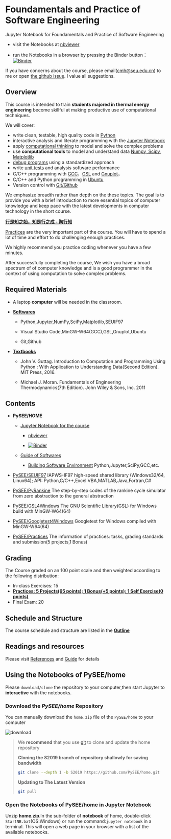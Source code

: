 
# Foundamentals and Practice of Software Engineering

Jupyter Notebook for Foundamentals and Practice of Software Engineering

* visit the Notebooks at [nbviewer](http://nbviewer.ipython.org/github/PySEE/home/tree/S2019/notebook/) 
      
 * run the Notebooks in a browser by pressing the Binder button： [![Binder](https://mybinder.org/badge_logo.svg)](https://mybinder.org/v2/gh/PySEE/home/S2019) 

If you have concerns about the course, please email(cmh@seu.edu.cn) to me or open [the github issue](https://github.com/PySEE/home/issues). I value all suggestions.

## Overview

This course is intended to train **students majored in thermal energy engineering** become skillful at making productive use of computational techniques. 

We will cover: 

* write clean, testable, high quality code in [Python](https://www.python.org/)
* interactive analysis and literate programming with the [Jupyter Notebook](https://jupyter.org)
* apply [computational thinking](https://en.wikipedia.org/wiki/Computational_thinking) to model and solve the complex problems
* use **computational tools** to model and understand data [Numpy, Scipy, Matplotlib](https://www.scipy.org/)
* [debug programs](https://en.wikipedia.org/wiki/Debugging) using a standardized approach
* write [unit tests](https://en.wikipedia.org/wiki/Unit_testing) and analysis software performance
* C/C++ programming with [GCC](https://gcc.gnu.org/)，[GSL](https://www.gnu.org/software/gsl/) and [Gnuplot](http://www.gnuplot.info/)，
* C/C++ and Python programming in [Ubuntu](https://www.ubuntu.com/)
* Version control with [Git/Github](https://git-scm.com/) 

We emphasize breadth rather than depth on the these topics. The goal is to provide you with a brief introduction to more essential topics of computer knowledge and keep pace with the latest developments in computer technology in the short course. 

**[行是知之始，知是行之成 - 陶行知](http://yuedu.163.com/source/2963f558d8cc47dda31faa19c4e776e9_4)**

[Practices](https://github.com/PySEE/Practices/) are the very important part of the course. You will have to spend a lot of time and effort to do challenging enough practices.

We highly recommend you practice coding whenever you have a few minutes.

After successfully completing the course, We wish you have a broad spectrum of of computer knowledge and is a good programmer in the context of using computation to solve complex problems.

## Required Materials

* A laptop **computer** will be needed in the classroom.

* **[Softwares](./guide/BuildingSoftwareEnvironment.md)**

   * Python,Jupyter,NumPy,SciPy,Matplotlib,SEUIF97
   
   * Visual Studio Code,MinGW-W64(GCC),GSL,Gnuplot,Ubuntu
   
   * Git,Github
 
* **[Textbooks](./References.md)**

   * John V. Guttag. Introduction to Computation and Programming Using Python : With Application to Understanding Data(Second Edition). MIT Press, 2016.
  
   * Michael J. Moran. Fundamentals of Engineering Thermodynamics(7th Edition). John Wiley & Sons, Inc. 2011

## Contents

* **PySEE/HOME**
   
   * [Jupyter Notebook for the course](./notebook) 

      * [nbviewer](http://nbviewer.ipython.org/github/PySEE/home/tree/S2019/notebook/) 
      
      * [![Binder](https://mybinder.org/badge_logo.svg)](https://mybinder.org/v2/gh/PySEE/home/S2019)

   * [Guide of Softwares](./guide) 

      * [Building Software Environment](./guide/BuildingSoftwareEnvironment.md) Python,Jupyter,SciPy,GCC,etc.

* [PySEE/SEUIF97](https://github.com/PySEE/SEUIF97) IAPWS-IF97 high-speed shared library (Windows32/64, Linux64); API: Python,C/C++,Excel VBA,MATLAB,Java,Fortran,C#

* [PySEE/PyRankine](https://github.com/PySEE/PyRankine) The step-by-step codes of the rankine cycle simulator from zero abstraction to the general abstraction 

* [PySEE/GSL4Windows](https://github.com/PySEE/GSL4Windows) The GNU Scientific Library(GSL) for Windows build with MinGW-W64(64) 

* [PySEE/Googletest4Windows](https://github.com/PySEE/Googletest4Windows) Googletest for Windows compiled with MinGW-W64(64) 

* [PySEE/Practices](https://github.com/PySEE/Practices) The information of practices: tasks, grading standards and submission(5 projects,1 Bonus) 

## Grading

The Course graded on an 100 point scale and then weighted according to the following distribution:

  * In-class Exercises: 15
  * [**Practices: 5 Projects(65 points); 1 Bonus(+5 points); 1 Self Exercise(0 points)**](https://github.com/PySEE/Practices/)
  * Final Exam: 20

## Schedule and Structure

The course schedule and structure are listed in the [**Outline**](./Outline.md)

## Readings and resources 

Please visit [References](./References.md) and [Guide](./guide) for details

## Using the Notebooks of PySEE/home 

Please `download/clone` the repository to your computer,then start Jupyter to  **interactive** with the notebooks.

### Download the *PySEE/home* Repository  

You can manually download the `home.zip` file of the `PySEE/home` to your computer

![download](./guide/img/downloadhome.jpg)

>We **recommend** that you use [git](https://git-scm.com/) to clone and update the home repository
>
>**Cloning the S2019 branch of repository shallowly for saving bandwidth**
>
>```bash
>git clone --depth 1 -b S2019 https://github.com/PySEE/home.git
>```
>**Updating to The Latest Version**
>
>```bash
>git pull
>```
>

### Open the Notebooks of PySEE/home in Jupyter Notebook

Unzip **home.zip**.In the sub-folder of **notebook** of home, double-click `StartNB.bat`(OS:Windows) or run the command:`jupyter notebook` in a terminal. This will open a web page in your browser with a list of the available notebooks.


